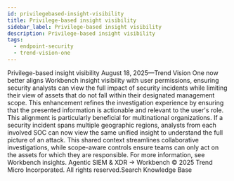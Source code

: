 ```yaml
---
id: privilegebased-insight-visibility
title: Privilege-based insight visibility
sidebar_label: Privilege-based insight visibility
description: Privilege-based insight visibility
tags:
  - endpoint-security
  - trend-vision-one
---
```


 Privilege-based insight visibility August 18, 2025—Trend Vision One now better aligns Workbench insight visibility with user permissions, ensuring security analysts can view the full impact of security incidents while limiting their view of assets that do not fall within their designated management scope. This enhancement refines the investigation experience by ensuring that the presented information is actionable and relevant to the user's role. This alignment is particularly beneficial for multinational organizations. If a security incident spans multiple geographic regions, analysts from each involved SOC can now view the same unified insight to understand the full picture of an attack. This shared context streamlines collaborative investigations, while scope-aware controls ensure teams can only act on the assets for which they are responsible. For more information, see Workbench insights. Agentic SIEM & XDR → Workbench © 2025 Trend Micro Incorporated. All rights reserved.Search Knowledge Base